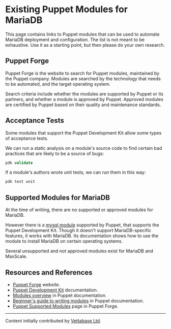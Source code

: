 # Existing Puppet Modules for MariaDB

This page contains links to Puppet modules that can be used to automate MariaDB deployment and configuration. The list is not meant to be exhaustive. Use it as a starting point, but then please do your own research.

## Puppet Forge

Puppet Forge is the website to search for Puppet modules, maintained by the Puppet company. Modules are searched by the technology that needs to be automated, and the target operating system.

Search criteria include whether the modules are supported by Puppet or its partners, and whether a module is approved by Puppet. Approved modules are certified by Puppet based on their quality and maintenance standards.

## Acceptance Tests

Some modules that support the Puppet Development Kit allow some types of acceptance tests.

We can run a static analysis on a module's source code to find certain bad practices that are likely to be a source of bugs:

```sql
pdk validate
```

If a module's authors wrote unit tests, we can run them in this way:

```sql
pdk test unit
```

## Supported Modules for MariaDB

At the time of writing, there are no supported or approved modules for MariaDB.

However there is a [mysql module](https://forge.puppet.com/modules/puppetlabs/mysql) supported by Puppet, that supports the Puppet Development Kit. Though it doesn't support MariaDB-specific features, it works with MariaDB. Its documentation shows how to use the module to install MariaDB on certain operating systems.

Several unsupported and not approved modules exist for MariaDB and MaxScale.

## Resources and References

- [Puppet Forge](https://forge.puppet.com/) website.
- [Puppet Development Kit](https://puppet.com/docs/pdk/1.x/pdk.html) documentation.
- [Modules overview](https://puppet.com/docs/puppet/7.1/modules_fundamentals.html) in Puppet documentation.
- [Beginner's guide to writing modules](https://puppet.com/docs/puppet/7.1/bgtm.html) in Puppet documentation.
- [Puppet Supported Modules](https://forge.puppet.com/supported) page in Puppet Forge.

---

Content initially contributed by [Vettabase Ltd](https://vettabase.com/).